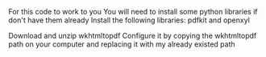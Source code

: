 For this code to work to you
You will need to install some python libraries if don't have them already
Install the following libraries: pdfkit and openxyl

Download and unzip wkhtmltopdf
Configure it by copying the wkhtmltopdf path on your computer and replacing it with my already existed path
